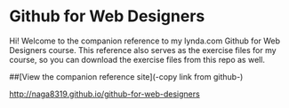 Github for Web Designers
========================

Hi! Welcome to the companion reference to my lynda.com Github for Web Designers course. This reference also serves as the exercise files for my course, so you can download the exercise files from this repo as well.


##[View the companion reference site](-copy link from github-)

http://naga8319.github.io/github-for-web-designers
